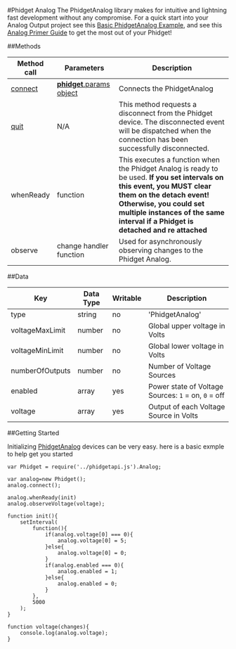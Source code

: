 #Phidget Analog
The PhidgetAnalog library makes for intuitive and lightning fast development without any compromise. For a quick start into your Analog Output project see this [Basic PhidgetAnalog Example](https://github.com/RIAEvangelist/node-phidget-API/blob/master/examples/AnalogSource.js), and see this [Analog Primer Guide](http://www.phidgets.com/docs/Analog_Output_Primer) to get the most out of your Phidget!

##Methods

|Method call|Parameters|Description|
|-----------|----------|-----------|
|[connect](https://github.com/RIAEvangelist/node-phidget-API/blob/master/docs/Phidget.md#connecting--phidgetparams)|[__phidget__.params object](https://github.com/RIAEvangelist/node-phidget-API/blob/master/docs/Phidget.md#connecting--phidgetparams)|Connects the PhidgetAnalog|
|[quit](https://github.com/RIAEvangelist/node-phidget-API/blob/master/docs/Phidget.md#methods)|N/A |This method requests a disconnect from the Phidget device.  The disconnected event will be dispatched when the connection has been successfully disconnected.|
|whenReady|function|This executes a function when the Phidget Analog is ready to be used. __If you set intervals on this event, you MUST clear them on the detach event! Otherwise, you could set multiple instances of the same interval if a Phidget is detached and re attached__|
|observe|change handler function|Used for asynchronously observing changes to the Phidget Analog.|

##Data

|Key|Data Type|Writable|Description|
|---|---------|--------|-----------|
|type|string|no|'PhidgetAnalog'|
|voltageMaxLimit|number|no|Global upper voltage in Volts|
|voltageMinLimit|number|no|Global lower voltage in Volts|
|numberOfOutputs|number|no|Number of Voltage Sources|
|enabled|array|yes|Power state of Voltage Sources: `1` = on, `0` = off|
|voltage|array|yes|Output of each Voltage Source in Volts|

##Getting Started

Initializing [PhidgetAnalog](http://www.phidgets.com/products.php?category=0) devices can be very easy. here is a basic exmple to help get you started

    var Phidget = require('../phidgetapi.js').Analog;

    var analog=new Phidget();
    analog.connect();

    analog.whenReady(init)
    analog.observeVoltage(voltage);

    function init(){
        setInterval(
            function(){
                if(analog.voltage[0] === 0){
                    analog.voltage[0] = 5;
                }else{
                    analog.voltage[0] = 0;
                }
                if(analog.enabled === 0){
                    analog.enabled = 1;
                }else{
                    analog.enabled = 0;
                }
            },
            5000
        );
    }

    function voltage(changes){
        console.log(analog.voltage);
    }
